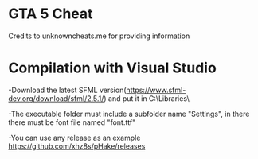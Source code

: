 # GTA 5 Cheat 
Credits to unknowncheats.me for providing information
# Compilation with Visual Studio
-Download the latest SFML version(https://www.sfml-dev.org/download/sfml/2.5.1/) and put it in C:\\Libraries\

-The executable folder must include a subfolder name "Settings", in there there must be font file named "font.ttf"

-You can use any release as an example https://github.com/xhz8s/pHake/releases
